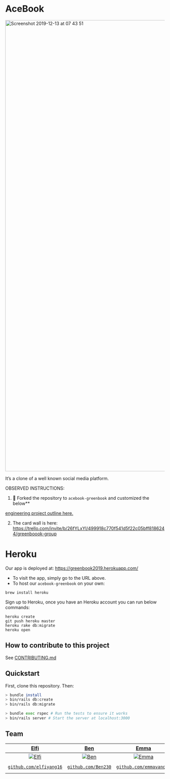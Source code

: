 # AceBook

<img width="1427" alt="Screenshot 2019-12-13 at 07 43 51" src="https://user-images.githubusercontent.com/33905131/70780128-a3d4bd80-1d7c-11ea-9017-af22aa718318.png">


It’s a clone of a <ahem> well known social media platform.

OBSERVED INSTRUCTIONS:

1. 🍴 Forked the repository to `acebook-greenbook` and customized
the below**

[engineering project outline here.](https://github.com/makersacademy/course/tree/master/engineering_projects/rails)

2. The card wall is here: https://trello.com/invite/b/26fYLxYl/499918c770f541d5f22c05bff8186244/greenboook-group
# Heroku
Our app is deployed at: https://greenbook2019.herokuapp.com/

- To visit the app, simply go to the URL above.
- To host our `acebook-greenbook` on your own:
```
brew install heroku
```
Sign up to Heroku, once you have an Heroku account you can run below commands:
```
heroku create
git push heroku master
heroku rake db:migrate
heroku open
```


## How to contribute to this project
See [CONTRIBUTING.md](CONTRIBUTING.md)

## Quickstart

First, clone this repository. Then:

```bash
> bundle install
> bin/rails db:create
> bin/rails db:migrate

> bundle exec rspec # Run the tests to ensure it works
> bin/rails server # Start the server at localhost:3000
```

## Team

| <a href="http://fvcproductions.com" target="_blank">**Elfi**</a> | <a href="http://fvcproductions.com" target="_blank">**Ben**</a> | <a href="http://fvcproductions.com" target="_blank">**Emma**</a> | <a href="http://fvcproductions.com" target="_blank">**Robert**</a> | <a href="http://fvcproductions.com" target="_blank">**Ali**</a> | <a href="http://fvcproductions.com" target="_blank">**Kehinde**</a> |
| :---: |:---:| :---:| :---:| :---:| :---:|
| [![Elfi](https://avatars3.githubusercontent.com/u/29664811?s=400&v=4)](http://fvcproductions.com)    | [![Ben](https://avatars3.githubusercontent.com/u/53790237?s=400&v=4)](http://fvcproductions.com) | [![Emma](https://avatars2.githubusercontent.com/u/47917612?s=400&v=4)](http://fvcproductions.com)  | [![Robert](https://avatars2.githubusercontent.com/u/42300628?s=400&v=4)](http://fvcproductions.com)  | [![Ali](https://avatars1.githubusercontent.com/u/54022123?s=400&v=4)](http://fvcproductions.com)  | [![Kehinde](https://avatars3.githubusercontent.com/u/33905131?s=460&v=4)](http://fvcproductions.com)  |
| <a href="https://github.com/elfiyang16" target="_blank">`github.com/elfiyang16`</a> | <a href="https://github.com/Ben230" target="_blank">`github.com/Ben230`</a> | <a href="https://github.com/emmavanoss" target="_blank">`github.com/emmavanoss`</a> | <a href="https://github.com/robertwoolley99" target="_blank">`github.com/robertwoolley99`</a> | <a href="https://github.com/ali-phipps" target="_blank">`github.com/ali-phipps`</a> | <a href="https://github.com/KOlofinmoyin" target="_blank">`github.com/KOlofinmoyin`</a>
